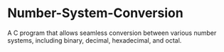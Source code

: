 # Number-System-Conversion
A C program that allows seamless conversion between various number systems, including binary, decimal, hexadecimal, and octal. 

